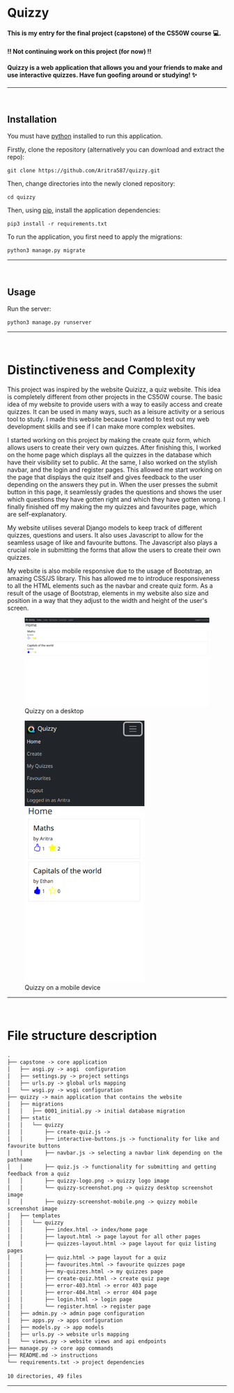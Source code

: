 # Quizzy

#### This is my entry for the final project (capstone) of the CS50W course 💻. 

#### !! Not continuing work on this project (for now) !!

#### Quizzy is a web application that allows you and your friends to make and use interactive quizzes. Have fun goofing around or studying! ✨

---
<br>

## Installation

You must have [python](https://www.python.org/) installed to run this application.

Firstly, clone the repository (alternatively you can download and extract the repo):

```
git clone https://github.com/Aritra587/quizzy.git
```

Then, change directories into the newly cloned repository:

```
cd quizzy
```

Then, using [pip](https://pip.pypa.io/en/stable/), install the application dependencies:

```
pip3 install -r requirements.txt
```

To run the application, you first need to apply the migrations:

```
python3 manage.py migrate
```

---
<br>

## Usage

Run the server:

```
python3 manage.py runserver
```

---
<br>

# Distinctiveness and Complexity

This project was inspired by the website Quizizz, a quiz website. This idea is completely different from other projects in the CS50W course. The basic idea of my website to provide users with a way to easily access and create quizzes. It can be used in many ways, such as a leisure activity or a serious tool to study. I made this website because I wanted to test out my web development skills and see if I can make more complex websites.

I started working on this project by making the create quiz form, which allows users to create their very own quizzes. After finishing this, I worked on the home page which displays all the quizzes in the database which have their visibility set to public. At the same, I also worked on the stylish navbar, and the login and register pages. This allowed me start working on the page that displays the quiz itself and gives feedback to the user depending on the answers they put in. When the user presses the submit button in this page, it seamlessly grades the questions and shows the user which questions they have gotten right and which they have gotten wrong. I finally finished off my making the my quizzes and favourites page, which are self-explanatory.

My website utilises several Django models to keep track of different quizzes, questions and users. It also uses Javascript to allow for the seamless usage of like and favourite buttons. The Javascript also plays a crucial role in submitting the forms that allow the users to create their own quizzes.

My website is also mobile responsive due to the usage of Bootstrap, an amazing CSS/JS library. This has allowed me to introduce responsiveness to all the HTML elements such as the navbar and create quiz form. As a result of the usage of Bootstrap, elements in my website also size and position in a way that they adjust to the width and height of the user's screen.

<figure>
    <img src="./quizzy/static/quizzy/quizzy-screenshot.png" alt="A screenshot of Quizzy on a desktop" width="800">
    <figcaption>Quizzy on a desktop</figcaption>
</figure>

<figure>
    <img src="./quizzy/static/quizzy/quizzy-screenshot-mobile.png" alt="A screenshot of Quizzy on a mobile device" height="600">
    <figcaption>Quizzy on a mobile device</figcaption>
</figure>

---
<br>

# File structure description

```
.
├── capstone -> core application
│   ├── asgi.py -> asgi  configuration
│   ├── settings.py -> project settings
│   ├── urls.py -> global urls mapping
│   └── wsgi.py -> wsgi configuration
├── quizzy -> main application that contains the website
│   ├── migrations
│   │   ├── 0001_initial.py -> initial database migration
│   ├── static
│   │   └── quizzy
│   │       ├── create-quiz.js ->
│   │       ├── interactive-buttons.js -> functionality for like and favourite buttons
│   │       ├── navbar.js -> selecting a navbar link depending on the pathname
│   │       ├── quiz.js -> functionality for submitting and getting feedback from a quiz
│   │       ├── quizzy-logo.png -> quizzy logo image
│   │       └── quizzy-screenshot.png -> quizzy desktop screenshot image
│   │       ├── quizzy-screenshot-mobile.png -> quizzy mobile screenshot image
│   ├── templates
│   │   └── quizzy
│   │       ├── index.html -> index/home page
│   │       ├── layout.html -> page layout for all other pages
│   │       ├── quizzes-layout.html -> page layout for quiz listing pages
│   │       ├── quiz.html -> page layout for a quiz
│   │       ├── favourites.html -> favourite quizzes page
│   │       ├── my-quizzes.html -> my quizzes page
│   │       ├── create-quiz.html -> create quiz page
│   │       ├── error-403.html -> error 403 page
│   │       ├── error-404.html -> error 404 page
│   │       ├── login.html -> login page
│   │       └── register.html -> register page
│   ├── admin.py -> admin page configuration
│   ├── apps.py -> apps configuration
│   ├── models.py -> app models
│   ├── urls.py -> website urls mapping
│   └── views.py -> website views and api endpoints
├── manage.py -> core app commands
├── README.md -> instructions
└── requirements.txt -> project dependencies

10 directories, 49 files
```

---
